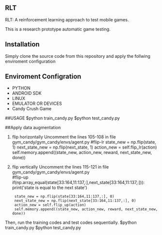 ## RLT
RLT: A reinforcement learning approach to test mobile games.

This is a research prototype automatic game testing.

## Installation
Simply clone the source code from this repository and apply the follwing enviroment configuration


## Enviroment Configration
* PYTHON
* ANDROID SDK
* LINUX
* EMULATOR OR DEVICES
* Candy Crush Game

##USAGE
$python train_candy.py
$python test_candy.py

##Apply data augmentation

1) flip horizontally
	Uncomment the lines 105-108 in file gym_candy/gym_candy/envs/agent.py
	#flip-lr
    state_new = np.flip(state, 1)
    next_state_new = np.flip(next_state, 1)
    action_new = self.flip_lr(action)
    self.memory.append((state_new, action_new, reward, next_state_new, done))
        
2) flip vertically
	Uncomment the lines 115-121 in file gym_candy/gym_candy/envs/agent.py	
	#flip-up
    if(np.array_equal(state[33:164,11:137,:],next_state[33:164,11:137,:])):
        print('state is equal to the next state')
	
	    state_new = np.flip(state[33:164,11:137,:], 0)
	    next_state_new = np.flip(next_state[33:164,11:137,:], 0)
	    action_new = self.flip_up(action)
	    self.memory.append((state_new, action_new, reward, next_state_new, done))
Then, run the training codes and test codes sequentially.
	$python train_candy.py
	$python test_candy.py
